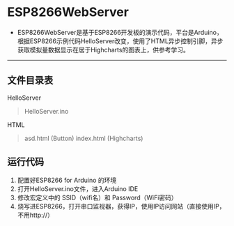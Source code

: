 ESP8266WebServer
======
* ESP8266WebServer是基于ESP8266开发板的演示代码，平台是Arduino，根据ESP8266示例代码HelloServer改变，使用了HTML异步控制引脚，异步获取模拟量数据显示在居于Highcharts的图表上，供参考学习。

****
## 文件目录表
HelloServer
> HelloServer.ino

HTML
> asd.html (Button)
> index.html (Highcharts)

## 运行代码
1. 配置好ESP8266 for Arduino 的环境
2. 打开HelloServer.ino文件，进入Arduino IDE
3. 修改宏定义中的 SSID（wifi名）和 Password（WiFi密码）
4. 烧写进ESP8266，打开串口监视器，获得IP，使用IP访问网站（直接使用IP，不用http://）